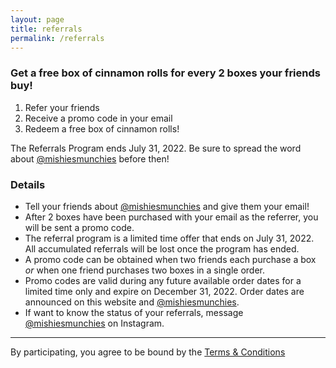 ```yaml
---
layout: page
title: referrals
permalink: /referrals
---
```


<!-- <img class="menu-img" 
     src="../assets/img/referrals.svg"
     alt="Referrals"/> -->

### Get a free box of cinnamon rolls for every 2 boxes your friends buy!
1. Refer your friends
2. Receive a promo code in your email
3. Redeem a free box of cinnamon rolls!

The Referrals Program ends July 31, 2022. Be sure to spread the word about [@mishiesmunchies](https://www.instagram.com/mishiesmunchies/) before then!

### Details
- Tell your friends about [@mishiesmunchies](https://www.instagram.com/mishiesmunchies/) and give them your email! 
- After 2 boxes have been purchased with your email as the referrer, you will be sent a promo code. 
- The referral program is a limited time offer that ends on July 31, 2022. All accumulated referrals will be lost once the program has ended.
- A promo code can be obtained when two friends each purchase a box *or* when one friend purchases two boxes in a single order.
- Promo codes are valid during any future available order dates for a limited time only and expire on December 31, 2022. Order dates are announced on this website and [@mishiesmunchies](https://www.instagram.com/mishiesmunchies/). 
- If want to know the status of your referrals, message [@mishiesmunchies](https://www.instagram.com/mishiesmunchies/) on Instagram.

---

By participating, you agree to be bound by the [Terms & Conditions](terms)
